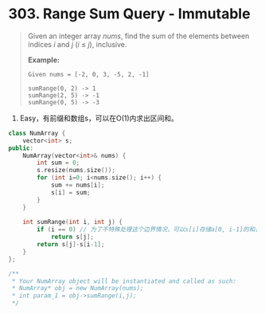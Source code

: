 # 303. Range Sum Query - Immutable

> Given an integer array *nums*, find the sum of the elements between indices *i* and *j* (*i* ≤ *j*), inclusive.
>
> **Example:**
>
> ```
> Given nums = [-2, 0, 3, -5, 2, -1]
> 
> sumRange(0, 2) -> 1
> sumRange(2, 5) -> -1
> sumRange(0, 5) -> -3
> ```

1. Easy，有前缀和数组s，可以在O(1)内求出区间和。

```cpp
class NumArray {
    vector<int> s;
public:
    NumArray(vector<int>& nums) {
        int sum = 0;
        s.resize(nums.size());
        for (int i=0; i<nums.size(); i++) {
            sum += nums[i];
            s[i] = sum;
        }
    }
    
    int sumRange(int i, int j) {
        if (i == 0) // 为了不特殊处理这个边界情况，可以s[i]存储a[0, i-1]的和，i从1开始。
            return s[j];
        return s[j]-s[i-1];
    }
};

/**
 * Your NumArray object will be instantiated and called as such:
 * NumArray* obj = new NumArray(nums);
 * int param_1 = obj->sumRange(i,j);
 */
```

